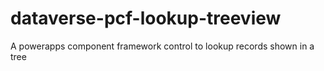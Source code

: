 # dataverse-pcf-lookup-treeview
A powerapps component framework control to lookup records shown in a tree
